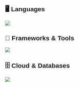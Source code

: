 <p align="center">
<div style="font-family: sans-serif;">
  <h2>🖥️ Languages</h2>
  <img src="https://skillicons.dev/icons?i=java,python,js,ts,ruby,html,css,scss,c,cs"/>
  <h2>🧰 Frameworks & Tools</h2>
  <img src="https://skillicons.dev/icons?i=react,redux,angular,tailwind,nextjs,nodejs,rails,django,dotnet,git/>
  <img src="https://skillicons.dev/icons?i=docker,gitlab,github"/>

  <h2>🗄️ Cloud & Databases</h2>
  <img src="https://skillicons.dev/icons?i=mongodb,postgres,azure"/>

</div>

</p>

<div align=center>
  
<a href="https://alexf.pro/" target="_blank" class="social-link" aria-label="Alexander Fiodorov-Miller's Website">
